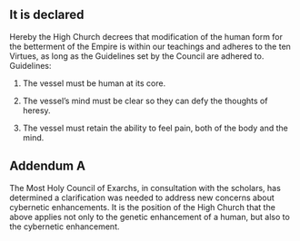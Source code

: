 ## It is declared
Hereby the High Church decrees that modification of the human form for the betterment of the Empire is within our teachings and adheres to the ten Virtues, as long as the Guidelines set by the Council are adhered to. Guidelines:

1. The vessel must be human at its core.

2. The vessel’s mind must be clear so they can defy the thoughts of heresy.

3. The vessel must retain the ability to feel pain, both of the body and the mind.

## Addendum A

The Most Holy Council of Exarchs, in consultation with the scholars, has determined a clarification was needed to address new concerns about cybernetic enhancements. It is the position of the High Church that the above applies not only to the genetic enhancement of a human, but also to the cybernetic enhancement.
